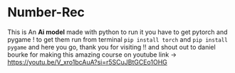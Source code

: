 # Number-Rec
This is An **Ai model** made with python
to run it you have to get pytorch and pygame !
to get them run from terminal `pip install torch` and `pip install pygame`
and here you go, thank you for visiting !!
and shout out to daniel bourke for making this amazing course on youtube
link -> https://youtu.be/V_xro1bcAuA?si=r5SCuJBtGCEo1OHG
